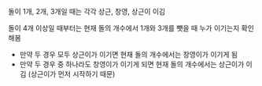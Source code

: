 돌이 1개, 2개, 3개일 때는 각각 상근, 창영, 상근이 이김

돌이 4개 이상일 때부터는 현재 돌의 개수에서 1개와 3개를 뺏을 때 누가 이기는지 확인해봄

  - 만약 두 경우 모두 상근이가 이기면 현재 돌의 개수에서는 창영이가 이기게 됨
  - 만약 두 경우 중 하나라도 창영이가 이기게 되면 현재 돌의 개수에서는 상근이가 이김 (상근이가 먼저 시작하기 때문)

